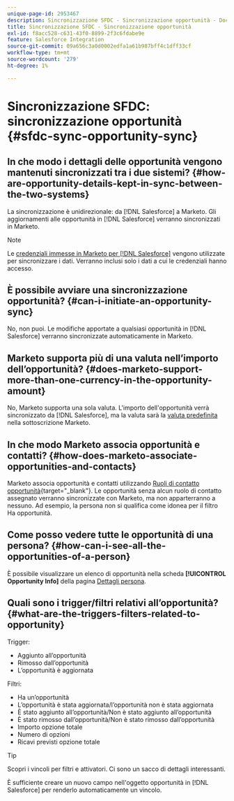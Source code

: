 ```yaml
---
unique-page-id: 2953467
description: Sincronizzazione SFDC - Sincronizzazione opportunità - Documentazione Marketo - Documentazione del prodotto
title: Sincronizzazione SFDC - Sincronizzazione opportunità
exl-id: f8acc528-c631-43f0-8899-2f3c6fdabe9e
feature: Salesforce Integration
source-git-commit: 09a656c3a0d0002edfa1a61b987bff4c1dff33cf
workflow-type: tm+mt
source-wordcount: '279'
ht-degree: 1%

---
```


# Sincronizzazione SFDC: sincronizzazione opportunità {#sfdc-sync-opportunity-sync}

## In che modo i dettagli delle opportunità vengono mantenuti sincronizzati tra i due sistemi? {#how-are-opportunity-details-kept-in-sync-between-the-two-systems}

La sincronizzazione è unidirezionale: da [!DNL Salesforce] a Marketo. Gli aggiornamenti alle opportunità in [!DNL Salesforce] verranno sincronizzati in Marketo.

>[!NOTE]
>
>Le [credenziali immesse in Marketo per  [!DNL Salesforce]](/help/marketo/product-docs/crm-sync/salesforce-sync/setup/enterprise-unlimited-edition/step-2-of-3-create-a-salesforce-user-for-marketo-enterprise-unlimited.md) vengono utilizzate per sincronizzare i dati. Verranno inclusi solo i dati a cui le credenziali hanno accesso.

## È possibile avviare una sincronizzazione opportunità? {#can-i-initiate-an-opportunity-sync}

No, non puoi. Le modifiche apportate a qualsiasi opportunità in [!DNL Salesforce] verranno sincronizzate automaticamente in Marketo.

## Marketo supporta più di una valuta nell’importo dell’opportunità? {#does-marketo-support-more-than-one-currency-in-the-opportunity-amount}

No, Marketo supporta una sola valuta. L&#39;importo dell&#39;opportunità verrà sincronizzato da [!DNL Salesforce], ma la valuta sarà la [valuta predefinita](/help/marketo/product-docs/administration/settings/set-default-location-settings-for-a-subscription.md#set-the-default-currency-settings-for-a-subscription) nella sottoscrizione Marketo.

## In che modo Marketo associa opportunità e contatti? {#how-does-marketo-associate-opportunities-and-contacts}

Marketo associa opportunità e contatti utilizzando [Ruoli di contatto opportunità](https://help.salesforce.com/HTViewHelpDoc?id=contactroles.htm){target="_blank"}. Le opportunità senza alcun ruolo di contatto assegnato verranno sincronizzate con Marketo, ma non apparterranno a nessuno. Ad esempio, la persona non si qualifica come idonea per il filtro Ha opportunità.

## Come posso vedere tutte le opportunità di una persona? {#how-can-i-see-all-the-opportunities-of-a-person}

È possibile visualizzare un elenco di opportunità nella scheda **[!UICONTROL Opportunity Info]** della pagina [Dettagli persona](/help/marketo/product-docs/core-marketo-concepts/smart-lists-and-static-lists/managing-people-in-smart-lists/using-the-person-detail-page.md).

## Quali sono i trigger/filtri relativi all’opportunità? {#what-are-the-triggers-filters-related-to-opportunity}

Trigger:

* Aggiunto all’opportunità
* Rimosso dall’opportunità
* L’opportunità è aggiornata

Filtri:

* Ha un’opportunità
* L’opportunità è stata aggiornata/l’opportunità non è stata aggiornata
* È stato aggiunto all’opportunità/Non è stato aggiunto all’opportunità
* È stato rimosso dall’opportunità/Non è stato rimosso dall’opportunità
* Importo opzione totale
* Numero di opzioni
* Ricavi previsti opzione totale

>[!TIP]
>
>Scopri i vincoli per filtri e attivatori. Ci sono un sacco di dettagli interessanti.
>
>È sufficiente creare un nuovo campo nell&#39;oggetto opportunità in [!DNL Salesforce] per renderlo automaticamente un vincolo.
